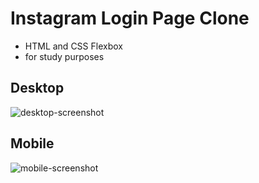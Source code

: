 # Instagram Login Page Clone

- HTML and CSS Flexbox
- for study purposes

## Desktop
![desktop-screenshot](https://user-images.githubusercontent.com/64666657/166686218-011b8266-253a-4d52-a08c-8b99bdc13f44.png)

## Mobile
![mobile-screenshot](https://user-images.githubusercontent.com/64666657/166687374-81d34afb-f75e-4551-8fc7-0211a78d0667.png)
